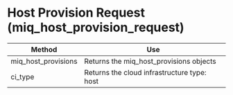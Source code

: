 # Host Provision Request (miq\_host\_provision\_request)

| Method                | Use                                         |
| --------------------- | ------------------------------------------- |
| miq\_host\_provisions | Returns the miq\_host\_provisions objects   |
| ci\_type              | Returns the cloud infrastructure type: host |

